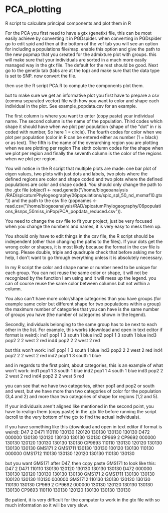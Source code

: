 # PCA_plotting
R script to calculate principal components and plot them in R

For the PCA you first need to have a gtx (genetix) file, this can be most easily achieve by converting it in PGDspider. when
converting in PGDspider go to edit spid and then at the bottom of the vcf tab you will see an option for including a
populations file/map. enable this option and give the path to the new popmap that you created for the admixture plot with 
groups. this will make sure that your individuals are sorted in a much more easily managed way in the gtx file. The default 
for the rest should be good. Next go to the genetix tab (tabs are at the top) and make sure that the data type is set to SNP. 
now convert the file.

then use the R script PCA.R to compute the components plot them.

but to make sure we get an informative plot you first have to prepare a csv (comma separated vector) file with how you want 
to color and shape each individual in the plot. See example_popdata.csv for an example.

The first column is where you want to enter (copy paste) your individual name.
The second column is the name of the population.
Third codes which shape it should have when we plot per population (shape of the "dot" in r is coded with number, So here 1 = 
circle).
The fourth codes for color when we plot per population (color in R can be entered either as number (1 = black) or as text).
The fifth is the name of the overarching region you are plotting when we are plotting per region
The sixth column codes for the shape when we plot per region and finally the seventh column is the color of the regions when 
we plot per region.

You will notice in the R script that multiple plots are made: one bar plot of eigen values, two plots with just dots and 
labels, two plots where the defined regions are color and shape coded and two plots where the defined populations are color 
and shape coded. You should only change the path to the .gtx file (object1 <- read.genetix("/home/biogeoanalysis
/RAD/spicatumPhylogeography/06populations/spic_spl_50_nd_mxmaf10.gtx")) and the path to the csv file (popnames <- 
read.csv("/home/biogeoanalysis/RAD/spicatumPhylogeography/06populations_9snps_50miss_inPop/PCA_popdata_reduced.csv")).


You need to change the csv file to fit your project, just be very focused when you change the numbers and names, it is very 
easy to mess them up.

You should only have to edit things in the csv file, the R script should be independent (other than changing the paths to the
files). If your dots get the wrong color or shapes, it is most likely because the format in the csv file is wrong. Please 
double, triple and quadruple check that before asking me for help, I don't want to go through everything unless it is 
absolutely necessary. 

In my R script the color and shape name or number need to be unique for each group. You can not reuse the same color or 
shape, it will not be recognized by the function I am using and it will mess up the legend. you can of course reuse the same
color between columns but not within a column.

You also can't have more color/shape categories than you have groups (for example same color but different shape for two 
populations within a group) the maximum number of categories that you can have is the same number of groups you have (the 
number of categories shown in the legend).

Secondly, individuals belonging to the same group has to be next to each other in the list. For example, this works (download and open in text editor if format is weird):
ind1 pop1 1 3 south 1 blue
ind2 pop1 1 3 south 1 blue
ind3 pop2 2 2 west  2 red
ind4 pop2 2 2 west  2 red

but this won't work:
ind1 pop1 1 3 south 1 blue
ind3 pop2 2 2 west  2 red
ind4 pop2 2 2 west  2 red
ind2 pop1 1 3 south 1 blue

and in regards to the first point, about categories, this is an example of what won't work:
ind1 pop1 1 3 south 1 blue
ind2 pop1 1 4 south 1 blue
ind3 pop2 2 2 west  2 red
ind4 pop2 2 2 west  5 red


you can see that we have two categories, either pop1 and pop2 or south and west, but we have more than two categories of 
color for the population (3,4 and 2) and more than two categories of shape for regions (1,2 and 5).

If your individuals aren't aligned like mentioned in the second point, you have to realign them (copy paste) in the .gtx file 
before running the script (scroll to the very bottom of the gtx to find the actual individuals).

if you have something like this (download and open in text editor if format is weird):
D47
2
D471       110110 130130 120120 130130 130130 130130
D472       000000 130130 120120 130130 130130 130130
CP969
2
CP9692     000000 130130 120120 130130 130130 130130
CP9693     110110 130130 120120 130130 130130 130130
GMS171
2
GMS1711    130130 130130 100120 130130 110130 000000
GMS1712    110130 130130 120120 130130 110130 130130

but you want GMS171 after D47, then copy paste GMS171 to look like this:
D47
2
D471       110110 130130 120120 130130 130130 130130
D472       000000 130130 120120 130130 130130 130130
GMS171
2
GMS1711    130130 130130 100120 130130 110130 000000
GMS1712    110130 130130 120120 130130 110130 130130
CP969
2
CP9692     000000 130130 120120 130130 130130 130130
CP9693     110110 130130 120120 130130 130130 130130

Be patient, it is very difficult for the computer to work in the gtx file with so much information so it will be very slow.
